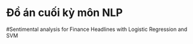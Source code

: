 # Đồ án cuối kỳ môn NLP
#Sentimental analysis for Finance Headlines with Logistic Regression and SVM
